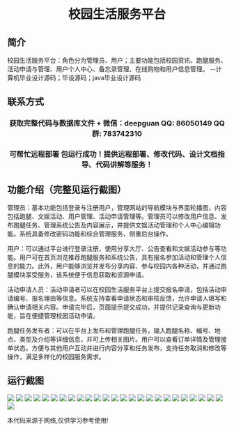 <p><h1 align="center">校园生活服务平台</h1></p>

## 简介
校园生活服务平台：角色分为管理员、用户；主要功能包括校园资讯、跑腿服务、活动申请与管理、用户个人中心、备忘录管理、在线购物和用户信息管理。    --计算机毕业设计源码；毕设源码；java毕业设计源码


## 联系方式
<p><h3 align="center">获取完整代码与数据库文件 + 微信：deepguan QQ: 86050149 QQ群: 783742310</h3></p>
<p><h3 align="center">可帮忙远程部署 包运行成功！提供远程部署、修改代码、设计文档指导、代码讲解等服务！</h3></p>

## 功能介绍（完整见运行截图）
管理员：基本功能包括登录与注册用户，管理网站的导航模块与界面轮播图，内容包括跑腿、文娱活动、用户管理、活动申请管理等。管理员可以修改用户信息、发布跑腿任务、管理系统公告及内容展示，并提供文娱活动管理和个人中心编辑功能。系统具备修改密码功能和综合管理服务，侧重后台操作。

用户：可以通过平台进行登录注册，使用分享大厅、公告查看和文娱活动参与等功能。用户可在首页浏览推荐跑腿服务和系统公告，具有报名参加活动和管理个人信息的能力。此外，用户能够浏览并发布分享内容、参与校园内各种活动，并通过跑腿模块享受服务，该系统便于信息获取和资源申请。

活动申请人员：活动申请者可以在校园生活服务平台上提交报名申请，包括活动申请编号、报名理由等信息。系统支持查看申请状态和审核反馈，允许申请人填写和确认申请相关内容。申请完毕后，页面提示提交成功，并提供记录查询与更新功能，旨在便捷管理校园活动申请。

跑腿任务发布者：可以在平台上发布和管理跑腿任务，输入跑腿名称、编号、地点、类型及介绍等详细信息，并可上传相关图片。用户可以查看订单详情及管理接单状态，方便与其他用户互动并进行内容分享和任务发布，支持任务取消和修改等操作，满足多样化的校园服务需求。


## 运行截图
![](https://bs-1329754181.cos.ap-shanghai.myqcloud.com/spring/CampusLifeServicePlatform/img/001.jpg)
![](https://bs-1329754181.cos.ap-shanghai.myqcloud.com/spring/CampusLifeServicePlatform/img/002.jpg)
![](https://bs-1329754181.cos.ap-shanghai.myqcloud.com/spring/CampusLifeServicePlatform/img/003.jpg)
![](https://bs-1329754181.cos.ap-shanghai.myqcloud.com/spring/CampusLifeServicePlatform/img/004.jpg)
![](https://bs-1329754181.cos.ap-shanghai.myqcloud.com/spring/CampusLifeServicePlatform/img/005.jpg)
![](https://bs-1329754181.cos.ap-shanghai.myqcloud.com/spring/CampusLifeServicePlatform/img/006.jpg)
![](https://bs-1329754181.cos.ap-shanghai.myqcloud.com/spring/CampusLifeServicePlatform/img/007.jpg)
![](https://bs-1329754181.cos.ap-shanghai.myqcloud.com/spring/CampusLifeServicePlatform/img/008.jpg)
![](https://bs-1329754181.cos.ap-shanghai.myqcloud.com/spring/CampusLifeServicePlatform/img/009.jpg)
![](https://bs-1329754181.cos.ap-shanghai.myqcloud.com/spring/CampusLifeServicePlatform/img/010.jpg)
![](https://bs-1329754181.cos.ap-shanghai.myqcloud.com/spring/CampusLifeServicePlatform/img/011.jpg)
![](https://bs-1329754181.cos.ap-shanghai.myqcloud.com/spring/CampusLifeServicePlatform/img/012.jpg)
![](https://bs-1329754181.cos.ap-shanghai.myqcloud.com/spring/CampusLifeServicePlatform/img/013.jpg)
![](https://bs-1329754181.cos.ap-shanghai.myqcloud.com/spring/CampusLifeServicePlatform/img/014.jpg)
![](https://bs-1329754181.cos.ap-shanghai.myqcloud.com/spring/CampusLifeServicePlatform/img/015.jpg)
![](https://bs-1329754181.cos.ap-shanghai.myqcloud.com/spring/CampusLifeServicePlatform/img/016.jpg)
![](https://bs-1329754181.cos.ap-shanghai.myqcloud.com/spring/CampusLifeServicePlatform/img/017.jpg)
![](https://bs-1329754181.cos.ap-shanghai.myqcloud.com/spring/CampusLifeServicePlatform/img/018.jpg)
![](https://bs-1329754181.cos.ap-shanghai.myqcloud.com/spring/CampusLifeServicePlatform/img/019.jpg)
![](https://bs-1329754181.cos.ap-shanghai.myqcloud.com/spring/CampusLifeServicePlatform/img/020.jpg)
![](https://bs-1329754181.cos.ap-shanghai.myqcloud.com/spring/CampusLifeServicePlatform/img/021.jpg)
![](https://bs-1329754181.cos.ap-shanghai.myqcloud.com/spring/CampusLifeServicePlatform/img/022.jpg)
![](https://bs-1329754181.cos.ap-shanghai.myqcloud.com/spring/CampusLifeServicePlatform/img/023.jpg)
![](https://bs-1329754181.cos.ap-shanghai.myqcloud.com/spring/CampusLifeServicePlatform/img/024.jpg)
![](https://bs-1329754181.cos.ap-shanghai.myqcloud.com/spring/CampusLifeServicePlatform/img/025.jpg)
![](https://bs-1329754181.cos.ap-shanghai.myqcloud.com/spring/CampusLifeServicePlatform/img/026.jpg)

<p>本代码来源于网络,仅供学习参考使用!</p>
